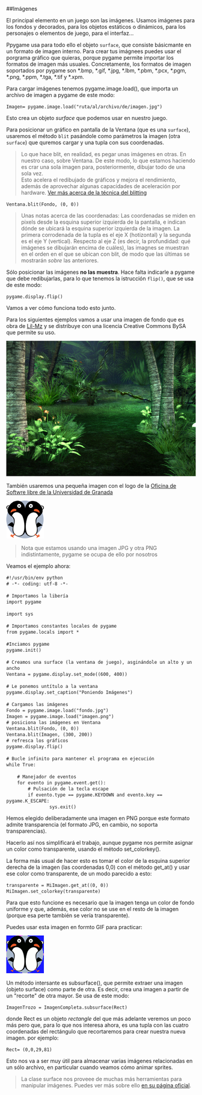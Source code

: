 ##Imágenes

El principal elemento en un juego son las imágenes. Usamos imágenes para los fondos y decorados, para los objetos estáticos o dinámicos, para los personajes o elementos de juego, para el interfaz...

Ppygame usa para todo ello el objeto `surface`, que consiste básicmante en un formato de imagen interno. Para crear tus imágnees puedes usar el porgrama gráfico que quieras, porque pygame permite importar los formatos de imagen más usuales. Concretamente, los formatos de imagen soportados por pygame son *.bmp, *.gif, *.jpg, *.lbm, *.pbm, *.pcx, *.pgm, *.png, *.ppm, *.tga, *.tif y *.xpm.

Para cargar imágenes tenemos pygame.image.load(), que importa un archivo de imagen a pygame de este modo:

```
Imagen= pygame.image.load("ruta/al/archivo/de/imagen.jpg")
```

Esto crea un objeto *surface* que podemos usar en nuestro juego.

Para posicionar un gráfico en pantalla de la Ventana (que es una `surface`), usaremos el método `blit` pasándole como parámetros la imagen (otra `surface`) que quremos cargar y una tupla con sus coordenadas.

> Lo que hace blit, en realidad, es pegar unas imágenes en otras. En nuestro caso, sobre Ventana. De este modo, lo que estamos haciendo es crar una sola imagen para, posteriormente, dibujar todo de una sola vez.  
> Esto acelera el redibujado de gráficos y mejora el rendimiento, además de aprovechar algunas capacidades de aceleración por hardware. [Ver más acerca de la técnica del blitting](http://es.wikipedia.org/wiki/Bit_blit)

```
Ventana.blit(Fondo, (0, 0))
```

> Unas notas acerca de las coordenadas:
> Las coordenadas se miden en pixels desde la esquina superior izquierda de la pantalla, e indican dónde se ubicará la esquina superior izquierda de la imagen.
> La primera corrodenada de la tupla es el eje X (hotizontal) y la segunda es el eje Y (vertical).
> Respecto al eje Z (es decir, la profundidad: qué imágenes se dibujarán encima de cuáles), las imagnes se muestran en el orden en el que se ubican con blit, de modo que las últimas se mostrarán *sobre* las anteriores.

Sólo posicionar las imágenes **no las muestra**. Hace falta indicarle a pygame que debe redibujarlas, para lo que tenemos la istrucción `flip()`, que se usa de este modo:

```
pygame.display.flip()
```

Vamos a ver cómo funciona todo esto junto.

Para los siguientes ejemplos vamos a usar una imagen de fondo que es obra de [Lil-Mz](http://www.deviantart.com/morelikethis/125969509) y se distribuye con una licencia Creative Commons BySA que permite su uso.

![fondo.jpg](../img/fondo.jpg)

También usaremos una pequeña imagen con el logo de la [Oficina de Softwre libre de la Universidad de Granada](http://osl.ugr.es) 

![imagen.png](../img/imagen.png)

> Nota que estamos usando una imagen JPG y otra PNG indistintamente, pygame se ocupa de ello por nosotros

Veamos el ejemplo ahora:

```
#!/usr/bin/env python
# -*- coding: utf-8 -*-

# Importamos la libería
import pygame

import sys

# Importamos constantes locales de pygame
from pygame.locals import *

#Inciamos pygame
pygame.init()

# Creamos una surface (la ventana de juego), asginándole un alto y un ancho
Ventana = pygame.display.set_mode((600, 400))

# Le ponemos untítulo a la ventana
pygame.display.set_caption("Poniendo Imágenes")

# Cargamos las imágenes
Fondo = pygame.image.load("fondo.jpg")
Imagen = pygame.image.load("imagen.png")
# posiciona las imágenes en Ventana
Ventana.blit(Fondo, (0, 0))
Ventana.blit(Imagen, (300, 200))
# refresca los gráficos
pygame.display.flip()

# Bucle infinito para mantener el programa en ejecución
while True:
    
    # Manejador de eventos
    for evento in pygame.event.get():
        # Pulsación de la tecla escape
        if evento.type == pygame.KEYDOWN and evento.key == pygame.K_ESCAPE:
                sys.exit()
```

Hemos elegido deliberadamente una imagen en PNG porque este formato admite transparencia (el formato JPG, en cambio, no soporta transparencias).

Hacerlo así nos simplificará el trabajo, aunque pygame nos permite asignar un color como transparente, usando el método set_colorkey().

La forma más usual de hacer esto es tomar el color de la esquina superior derecha de la imagen (las coordenadas 0,0) con el método get_at() y usar ese color como transparente, de un modo parecido a esto:

```
transparente = MiImagen.get_at((0, 0))
MiImagen.set_colorkey(transparente)
```

Para que esto funcione es necesario que la imagen tenga un color de fondo uniforme y que, además, ese color no se use en el resto de la imagen (porque esa perte también se vería transparente).

Puedes usar esta imagen en formto GIF para practicar:

![imagen.gif](../img/imagen.gif)

Un método intersante es subsurface(), que permite extraer una imagen (objeto surface) como parte de otra. Es decir, crea una imagen a partir de un "recorte" de otra mayor. Se usa de este modo:

```
ImagenTrozo = ImagenCompleta.subsurface(Rect)
```

donde Rect es un objeto *rectangle* del que más adelante veremos un poco más pero que, para lo que nos interesa ahora, es una tupla con las cuatro coordenadas del rectángulo que recortaremos para crear nuestra nueva imagen. por ejemplo:

```
Rect= (0,0,29,81)
```
Esto nos va a ser muy útil para almacenar varias imágenes relacionadas en un sólo archivo, en particular cuando veamos cómo animar sprites.

> La clase surface nos proveee de muchas más herramientas para manipular imágenes. Puedes ver más sobre ello [en su página oficial](http://www.pygame.org/docs/ref/surface.html).
